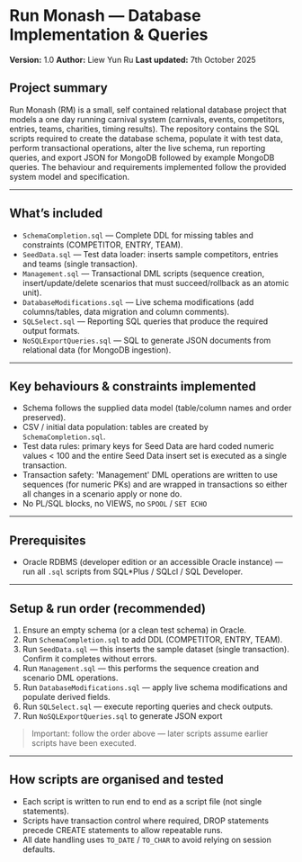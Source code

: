 # Run Monash — Database Implementation & Queries

**Version:** 1.0
**Author:** Liew Yun Ru
**Last updated:** 7th October 2025

## Project summary

Run Monash (RM) is a small, self contained relational database project that models a one day running carnival system (carnivals, events, competitors, entries, teams, charities, timing results). The repository contains the SQL scripts required to create the database schema, populate it with test data, perform transactional operations, alter the live schema, run reporting queries, and export JSON for MongoDB followed by example MongoDB queries. The behaviour and requirements implemented follow the provided system model and specification. 

---

## What’s included

* `SchemaCompletion.sql` — Complete DDL for missing tables and constraints (COMPETITOR, ENTRY, TEAM).
* `SeedData.sql` — Test data loader: inserts sample competitors, entries and teams (single transaction).
* `Management.sql` — Transactional DML scripts (sequence creation, insert/update/delete scenarios that must succeed/rollback as an atomic unit).
* `DatabaseModifications.sql` — Live schema modifications (add columns/tables, data migration and column comments).
* `SQLSelect.sql` — Reporting SQL queries that produce the required output formats.
* `NoSQLExportQueries.sql` — SQL to generate JSON documents from relational data (for MongoDB ingestion).

---

## Key behaviours & constraints implemented

* Schema follows the supplied data model (table/column names and order preserved). 
* CSV / initial data population: tables are created by `SchemaCompletion.sql`. 
* Test data rules: primary keys for Seed Data are hard coded numeric values < 100 and the entire Seed Data insert set is executed as a single transaction. 
* Transaction safety: 'Management' DML operations are written to use sequences (for numeric PKs) and are wrapped in transactions so either all changes in a scenario apply or none do. 
* No PL/SQL blocks, no VIEWS, no `SPOOL` / `SET ECHO` 

---

## Prerequisites

* Oracle RDBMS (developer edition or an accessible Oracle instance) — run all `.sql` scripts from SQL*Plus / SQLcl / SQL Developer.
  
---

## Setup & run order (recommended)

1. Ensure an empty schema (or a clean test schema) in Oracle.
2. Run `SchemaCompletion.sql` to add DDL (COMPETITOR, ENTRY, TEAM).
3. Run `SeedData.sql` — this inserts the sample dataset (single transaction). Confirm it completes without errors.
4. Run `Management.sql` — this performs the sequence creation and scenario DML operations.
5. Run `DatabaseModifications.sql` — apply live schema modifications and populate derived fields.
6. Run `SQLSelect.sql` — execute reporting queries and check outputs.
7. Run `NoSQLExportQueries.sql` to generate JSON export

> Important: follow the order above — later scripts assume earlier scripts have been executed.

---

## How scripts are organised and tested

* Each script is written to run end to end as a script file (not single statements).
* Scripts have transaction control where required, DROP statements precede CREATE statements to allow repeatable runs.
* All date handling uses `TO_DATE` / `TO_CHAR` to avoid relying on session defaults. 

